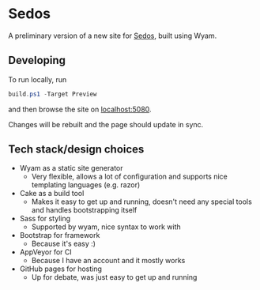 # Sedos

A preliminary version of a new site for [Sedos](www.sedos.co.uk), built using Wyam.

## Developing

To run locally, run

```powershell
build.ps1 -Target Preview
```

and then browse the site on [localhost:5080](localhost:5080).

Changes will be rebuilt and the page should update in sync.

## Tech stack/design choices

- Wyam as a static site generator
  - Very flexible, allows a lot of configuration and supports nice templating languages (e.g. razor)
- Cake as a build tool
  - Makes it easy to get up and running, doesn't need any special tools and handles bootstrapping itself
- Sass for styling
  - Supported by wyam, nice syntax to work with
- Bootstrap for framework
  - Because it's easy :)
- AppVeyor for CI
  - Because I have an account and it mostly works
- GitHub pages for hosting
  - Up for debate, was just easy to get up and running
